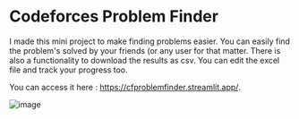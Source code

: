 # Codeforces Problem Finder
I made this mini project to make finding problems easier. You can easily find the problem's solved by your friends (or any user for that matter. There is also a functionality to download the results as csv.
You can edit the excel file and track your progress too.

You can access it here : https://cfproblemfinder.streamlit.app/.

![image](https://github.com/user-attachments/assets/8c6b175d-14c0-478b-ad1d-ec200713cc2b)

